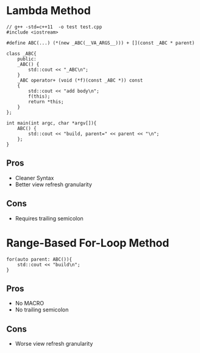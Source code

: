 # Lambda Method
```
// g++ -std=c++11  -o test test.cpp
#include <iostream>

#define ABC(...) (*(new _ABC(__VA_ARGS__))) + [](const _ABC * parent)

class _ABC{
    public:
    _ABC() {
        std::cout << "_ABC\n";
    }
    _ABC operator+ (void (*f)(const _ABC *)) const
    {
        std::cout << "add body\n";
        f(this);
        return *this;
    }
};

int main(int argc, char *argv[]){
    ABC() {
        std::cout << "build, parent=" << parent << "\n";
    };
}
```

## Pros
* Cleaner Syntax
* Better view refresh granularity

## Cons
* Requires trailing semicolon

# Range-Based For-Loop Method
```
for(auto parent: ABC()){
    std::cout << "build\n";
}
```

## Pros
* No MACRO
* No trailing semicolon

## Cons
* Worse view refresh granularity
